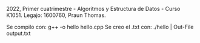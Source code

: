 2022, Primer cuatrimestre - Algoritmos y Estructura de Datos - Curso K1051. 
Legajo: 1600760, Praun Thomas.

Se compilo con:
g++ -o hello hello.cpp
Se creo el .txt con:
./hello | Out-File output.txt
